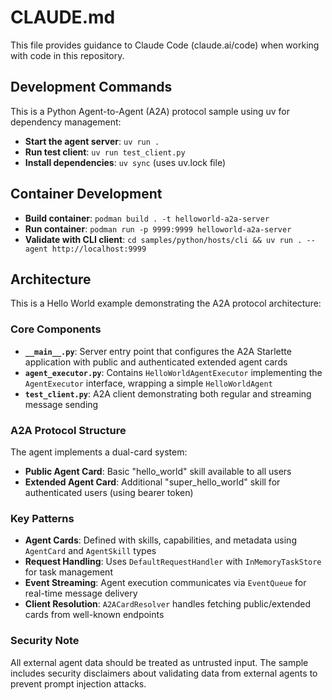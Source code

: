 # CLAUDE.md

This file provides guidance to Claude Code (claude.ai/code) when working with code in this repository.

## Development Commands

This is a Python Agent-to-Agent (A2A) protocol sample using uv for dependency management:

- **Start the agent server**: `uv run .`
- **Run test client**: `uv run test_client.py`
- **Install dependencies**: `uv sync` (uses uv.lock file)

## Container Development

- **Build container**: `podman build . -t helloworld-a2a-server`
- **Run container**: `podman run -p 9999:9999 helloworld-a2a-server`
- **Validate with CLI client**: `cd samples/python/hosts/cli && uv run . --agent http://localhost:9999`

## Architecture

This is a Hello World example demonstrating the A2A protocol architecture:

### Core Components

- **`__main__.py`**: Server entry point that configures the A2A Starlette application with public and authenticated extended agent cards
- **`agent_executor.py`**: Contains `HelloWorldAgentExecutor` implementing the `AgentExecutor` interface, wrapping a simple `HelloWorldAgent` 
- **`test_client.py`**: A2A client demonstrating both regular and streaming message sending

### A2A Protocol Structure

The agent implements a dual-card system:
- **Public Agent Card**: Basic "hello_world" skill available to all users
- **Extended Agent Card**: Additional "super_hello_world" skill for authenticated users (using bearer token)

### Key Patterns

- **Agent Cards**: Defined with skills, capabilities, and metadata using `AgentCard` and `AgentSkill` types
- **Request Handling**: Uses `DefaultRequestHandler` with `InMemoryTaskStore` for task management
- **Event Streaming**: Agent execution communicates via `EventQueue` for real-time message delivery
- **Client Resolution**: `A2ACardResolver` handles fetching public/extended cards from well-known endpoints

### Security Note

All external agent data should be treated as untrusted input. The sample includes security disclaimers about validating data from external agents to prevent prompt injection attacks.